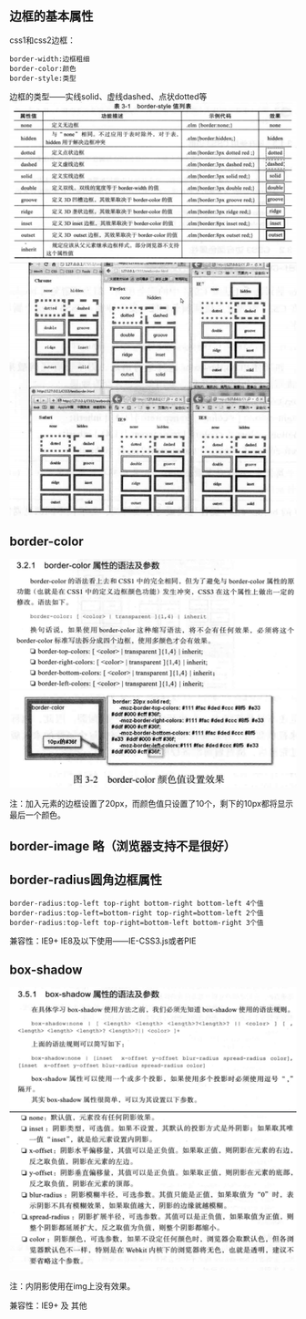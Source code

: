 ## 边框的基本属性
css1和css2边框：

    border-width:边框粗细
    border-color:颜色
    border-style:类型

边框的类型——实线solid、虚线dashed、点状dotted等
![](imgs/3/border值类型.png)
![](imgs/3/个浏览器测试.png)

## border-color
![](imgs/3/border-color属性语法及参数.png)
![](imgs/3/border-color效果.png)

注：加入元素的边框设置了20px，而颜色值只设置了10个，剩下的10px都将显示最后一个颜色。

## border-image 略（浏览器支持不是很好）
## border-radius圆角边框属性
    border-radius:top-left top-right bottom-right bottom-left 4个值
    border-radius:top-left=bottom-right top-right=bottom-left 2个值
    border-radius:top-left top-right=bottom-left bottom-right 3个值

兼容性：IE9+
IE8及以下使用——IE-CSS3.js或者PIE

## box-shadow
![](imgs/3/box-shadow的语法和参数1.png)
![](imgs/3/box-shadow的语法和参数2.png)

注：内阴影使用在img上没有效果。

兼容性：IE9+ 及  其他